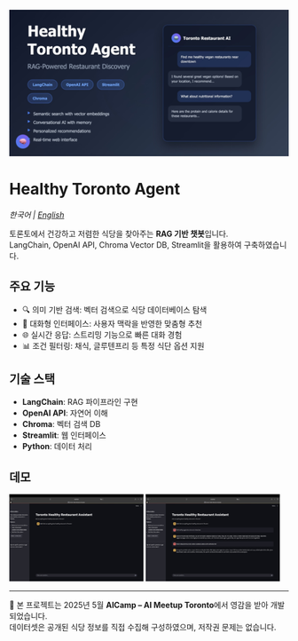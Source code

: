 ![Healthy Toronto Agent](assets/thumbnail.jpg)

# Healthy Toronto Agent
*한국어 | [English](README.md)*

토론토에서 건강하고 저렴한 식당을 찾아주는 **RAG 기반 챗봇**입니다.  
LangChain, OpenAI API, Chroma Vector DB, Streamlit을 활용하여 구축하였습니다.  

## 주요 기능
- 🔍 의미 기반 검색: 벡터 검색으로 식당 데이터베이스 탐색  
- 💬 대화형 인터페이스: 사용자 맥락을 반영한 맞춤형 추천  
- 🌐 실시간 응답: 스트리밍 기능으로 빠른 대화 경험  
- 📊 조건 필터링: 채식, 글루텐프리 등 특정 식단 옵션 지원  

## 기술 스택
- **LangChain**: RAG 파이프라인 구현  
- **OpenAI API**: 자연어 이해  
- **Chroma**: 벡터 검색 DB  
- **Streamlit**: 웹 인터페이스  
- **Python**: 데이터 처리  

## 데모
<img src="assets/demo.jpg" width="48%"> <img src="assets/chat-example.jpg" width="48%">

---

📌 본 프로젝트는 2025년 5월 **AICamp – AI Meetup Toronto**에서 영감을 받아 개발되었습니다.  
데이터셋은 공개된 식당 정보를 직접 수집해 구성하였으며, 저작권 문제는 없습니다.
